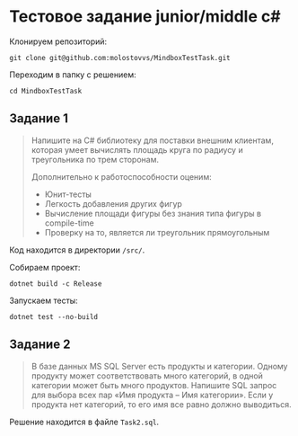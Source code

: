 # Тестовое задание junior/middle c\#

Клонируем репозиторий:

```shell
git clone git@github.com:molostovvs/MindboxTestTask.git
```

Переходим в папку с решением:

```shell
cd MindboxTestTask
```

## Задание 1

>Напишите на C# библиотеку для поставки внешним клиентам,
>которая умеет вычислять площадь круга по радиусу и треугольника по трем сторонам.
>
>Дополнительно к работоспособности оценим:
>
>- Юнит-тесты
>- Легкость добавления других фигур
>- Вычисление площади фигуры без знания типа фигуры в compile-time
>- Проверку на то, является ли треугольник прямоугольным

Код находится в директории `/src/`.

Собираем проект:

```shell
dotnet build -c Release
```

Запускаем тесты:

```shell
dotnet test --no-build
```

## Задание 2

>В базе данных MS SQL Server есть продукты и категории.
>Одному продукту может соответствовать много категорий,
>в одной категории может быть много продуктов.
>Напишите SQL запрос для выбора всех пар «Имя продукта – Имя категории».
>Если у продукта нет категорий, то его имя все равно должно выводиться.

Решение находится в файле `Task2.sql`.
